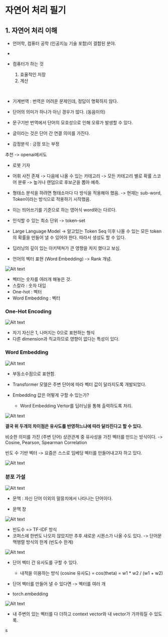 # 자연어 처리 필기

## 1. 자연어 처리 이해

- 언어학, 컴퓨터 공학 (인공지능 기술 포함)이 결합된 분야.
- 

- 컴퓨터가 하는 것
    1. 효율적인 저장
    2. 계산

</br>

- 기계번역 : 번역은 어려운 문제인데, 정답이 명확하지 않다.

- 단어의 의미가 하나가 아닌 경우가 많다. (동음이의)
- 문구기반 번역에서 단어의 모호성으로 인해 오류가 발생할 수 있다. 

- 글이라는 것은 단어 간 연결 의미를 가진다. 

- 감정분석 : 긍정 또는 부정

추천 ->  openai에서도 

- 로봇 기자


- 어휘 사전 존재 -> 다음에 나올 수 있는 카테고리 -> 모든 카테고리 별로 확률 스코어 분류 -> 높거나 랜덤으로 후보군을 뽑아 예측.

- 형태소 분석을 하려면 형태소마다 다 방식을 적용해야 했음. -> 현재는 sub-word, Token이라는 방식으로 적용하기 시작했음.

- 이는 띄어쓰기를 기준으로 하는 영어식 word와는 다르다.
- 인식할 수 있는 최소 단위 -> token-set

- Large Language Model -> 알고있는 Token Seq 이후 나올 수 있는 모든 token의 확률을 만들어 낼 수 있어야 한다. 따라서 생성도 할 수 있다. 

- 딥러닝의 깊이 있는 아키텍쳐가 큰 영향을 차지 했다고 보심.

- 언어의 벡터 표현 (Word Embedding) -> Rank 개념.

![Alt text](image.png)

- 벡터는 숫자를 여러개 해놓은 것.
- 스칼라 : 숫자 대입
- One-hot : 벡터
- Word Embedding : 벡터


### One-Hot Encoding
![Alt text](image-1.png)
- 자기 자신은 1, 나머지는 0으로 표현하는 형식
- 다른 dimension과 직교하므로 영향이 없다는 특성이 있다.


### Word Embedding
![Alt text](image-2.png)
- 부동소수점으로 표현함.
- Transformer 모델은 주변 단어에 따라 벡터 값이 달라지도록 개발되었다. 

- Embedding 값은 어떻게 구할 수 있는가?
    - Word Embedding Vertor를 딥러닝을 통해 출력하도록 처리.

![Alt text](image-3.png)

**결국 위 두개의 차이점은 유사도를 반영하느냐에 따라 달라진다고 할 수 있다.**

비슷한 의미를 가진 (주변 단어) 상관관계 중 유사성을 가진 벡터를 만드는 방식이다. -> Cosine, Pearson, Spearman Correlation

빈도 수 기반 벡터 -> 요즘은 스스로 임베딩 벡터를 만들어내고자 하고 있다.

![Alt text](image-4.png)

### 분포 가설


![Alt text](image-5.png)
- 문맥 : 자신 단어 이외의 말뭉치에서 나타나는 단어이다.

- 문맥 창

![Alt text](image-6.png)
- 빈도수 => TF-IDF 방식 
- 코퍼스에 한번도 나오지 않았지만 추후 새로운 시퀀스가 나올 수도 있다. -> 단어문맥행렬 방식의 한계 (빈도수 한계)

![Alt text](image-7.png)
- 단어 벡터 간 유사도를 구할 수 있다.
    - 내적을 이용하는 방식 (cosine 유사도) =  cos(theta) = w1 * w2 / (w1 + w2)

- 단어 벡터를 만들어 낼 수 있다면 -> 벡터를 여러 개 

- torch.embedding

![Alt text](image-8.png)
- 내 주변의 있는 벡터를 다 더하고 context vector와 내 vector가 가까워질 수 있도록.

s